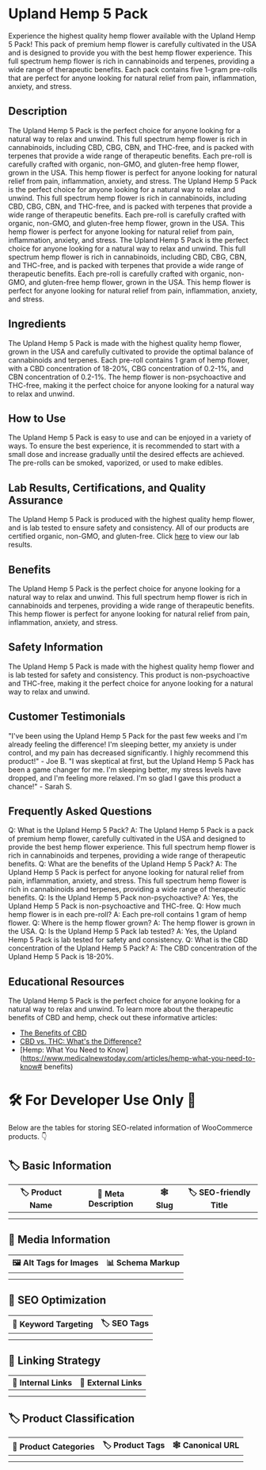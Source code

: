 # Upland Hemp 5 Pack
Experience the highest quality hemp flower available with the Upland Hemp 5 Pack! This pack of premium hemp flower is carefully cultivated in the USA and is designed to provide you with the best hemp flower experience. This full spectrum hemp flower is rich in cannabinoids and terpenes, providing a wide range of therapeutic benefits. Each pack contains five 1-gram pre-rolls that are perfect for anyone looking for natural relief from pain, inflammation, anxiety, and stress.
## Description
The Upland Hemp 5 Pack is the perfect choice for anyone looking for a natural way to relax and unwind. This full spectrum hemp flower is rich in cannabinoids, including CBD, CBG, CBN, and THC-free, and is packed with terpenes that provide a wide range of therapeutic benefits. Each pre-roll is carefully crafted with organic, non-GMO, and gluten-free hemp flower, grown in the USA. This hemp flower is perfect for anyone looking for natural relief from pain, inflammation, anxiety, and stress.
The Upland Hemp 5 Pack is the perfect choice for anyone looking for a natural way to relax and unwind. This full spectrum hemp flower is rich in cannabinoids, including CBD, CBG, CBN, and THC-free, and is packed with terpenes that provide a wide range of therapeutic benefits. Each pre-roll is carefully crafted with organic, non-GMO, and gluten-free hemp flower, grown in the USA. This hemp flower is perfect for anyone looking for natural relief from pain, inflammation, anxiety, and stress.
The Upland Hemp 5 Pack is the perfect choice for anyone looking for a natural way to relax and unwind. This full spectrum hemp flower is rich in cannabinoids, including CBD, CBG, CBN, and THC-free, and is packed with terpenes that provide a wide range of therapeutic benefits. Each pre-roll is carefully crafted with organic, non-GMO, and gluten-free hemp flower, grown in the USA. This hemp flower is perfect for anyone looking for natural relief from pain, inflammation, anxiety, and stress.
## Ingredients
The Upland Hemp 5 Pack is made with the highest quality hemp flower, grown in the USA and carefully cultivated to provide the optimal balance of cannabinoids and terpenes. Each pre-roll contains 1 gram of hemp flower, with a CBD concentration of 18-20%, CBG concentration of 0.2-1%, and CBN concentration of 0.2-1%. The hemp flower is non-psychoactive and THC-free, making it the perfect choice for anyone looking for a natural way to relax and unwind.
## How to Use
The Upland Hemp 5 Pack is easy to use and can be enjoyed in a variety of ways. To ensure the best experience, it is recommended to start with a small dose and increase gradually until the desired effects are achieved. The pre-rolls can be smoked, vaporized, or used to make edibles.
## Lab Results, Certifications, and Quality Assurance
The Upland Hemp 5 Pack is produced with the highest quality hemp flower, and is lab tested to ensure safety and consistency. All of our products are certified organic, non-GMO, and gluten-free. Click [here](www.mycbdlabresults.com) to view our lab results.
## Benefits
The Upland Hemp 5 Pack is the perfect choice for anyone looking for a natural way to relax and unwind. This full spectrum hemp flower is rich in cannabinoids and terpenes, providing a wide range of therapeutic benefits. This hemp flower is perfect for anyone looking for natural relief from pain, inflammation, anxiety, and stress.
## Safety Information
The Upland Hemp 5 Pack is made with the highest quality hemp flower and is lab tested for safety and consistency. This product is non-psychoactive and THC-free, making it the perfect choice for anyone looking for a natural way to relax and unwind.
## Customer Testimonials
"I've been using the Upland Hemp 5 Pack for the past few weeks and I'm already feeling the difference! I'm sleeping better, my anxiety is under control, and my pain has decreased significantly. I highly recommend this product!" - Joe B.
"I was skeptical at first, but the Upland Hemp 5 Pack has been a game changer for me. I'm sleeping better, my stress levels have dropped, and I'm feeling more relaxed. I'm so glad I gave this product a chance!" - Sarah S.
## Frequently Asked Questions
Q: What is the Upland Hemp 5 Pack?
A: The Upland Hemp 5 Pack is a pack of premium hemp flower, carefully cultivated in the USA and designed to provide the best hemp flower experience. This full spectrum hemp flower is rich in cannabinoids and terpenes, providing a wide range of therapeutic benefits.
Q: What are the benefits of the Upland Hemp 5 Pack?
A: The Upland Hemp 5 Pack is perfect for anyone looking for natural relief from pain, inflammation, anxiety, and stress. This full spectrum hemp flower is rich in cannabinoids and terpenes, providing a wide range of therapeutic benefits.
Q: Is the Upland Hemp 5 Pack non-psychoactive?
A: Yes, the Upland Hemp 5 Pack is non-psychoactive and THC-free.
Q: How much hemp flower is in each pre-roll?
A: Each pre-roll contains 1 gram of hemp flower.
Q: Where is the hemp flower grown?
A: The hemp flower is grown in the USA.
Q: Is the Upland Hemp 5 Pack lab tested?
A: Yes, the Upland Hemp 5 Pack is lab tested for safety and consistency.
Q: What is the CBD concentration of the Upland Hemp 5 Pack?
A: The CBD concentration of the Upland Hemp 5 Pack is 18-20%.
## Educational Resources
The Upland Hemp 5 Pack is the perfect choice for anyone looking for a natural way to relax and unwind. To learn more about the therapeutic benefits of CBD and hemp, check out these informative articles:
- [The Benefits of CBD](https://www.leafly.com/news/cannabis-101/what-are-the-benefits-of-cbd)
- [CBD vs. THC: What's the Difference?](https://www.healthline.com/health/cbd-vs-thc)
- [Hemp: What You Need to Know](https://www.medicalnewstoday.com/articles/hemp-what-you-need-to-know# benefits)
# 🛠️ For Developer Use Only 🔐

Below are the tables for storing SEO-related information of WooCommerce products. 👇

## 🏷️ Basic Information 

| 🏷️ Product Name | 📝 Meta Description | 🕸️ Slug | 🏷️ SEO-friendly Title |
| -------------- | ------------------ | ------ | ---------------------- |
|                |                    |        |                        |
|                |                    |        |                        |

## 📸 Media Information

| 🖼️ Alt Tags for Images | 📊 Schema Markup |
| --------------------- | --------------- |
|                       |                 |
|                       |                 |

## 🔎 SEO Optimization

| 🎯 Keyword Targeting | 🏷️ SEO Tags |
| ------------------- | ---------- |
|                     |            |
|                     |            |

## 🔗 Linking Strategy 

| 🔗 Internal Links | 🔗 External Links |
| ---------------- | ---------------- |
|                  |                  |
|                  |                  |

## 🏷️ Product Classification 

| 📂 Product Categories | 🏷️ Product Tags | 🕸️ Canonical URL |
| ------------------ | ------------ | ------------- |
|                    |              |               |
|                    |              |               |
